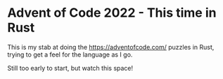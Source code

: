 # Advent of Code 2022 - This time in Rust

This is my stab at doing the https://adventofcode.com/ puzzles in Rust, trying to get a feel for the language as I go. 

Still too early to start, but watch this space!
